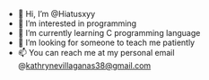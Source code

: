 - 👋 Hi, I’m @Hiatusxyy
- 👀 I’m interested in programming
- 🌱 I’m currently learning C programming language
- 💞️ I’m looking for someone to teach me patiently
- 📫 You can reach me at my personal email @kathrynevillaganas38@gmail.com

<!---
Hiatusxyy/Hiatusxyy is a ✨ special ✨ repository because its `README.md` (this file) appears on your GitHub profile.
You can click the Preview link to take a look at your changes.
--->
